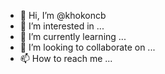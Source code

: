 - 👋 Hi, I’m @khokoncb
- 👀 I’m interested in ...
- 🌱 I’m currently learning ...
- 💞️ I’m looking to collaborate on ...
- 📫 How to reach me ...

<!---
khokoncb/khokoncb is a ✨ special ✨ repository because its `README.md` (this file) appears on your GitHub profile.
You can click the Preview link to take a look at your changes.
--->
